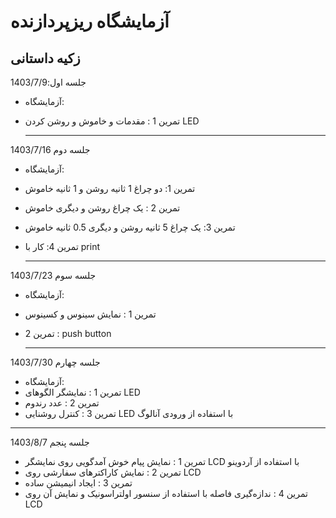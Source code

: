 # آزمایشگاه ریزپردازنده
## زکیه داستانی 
جلسه اول:1403/7/9

* آزمایشگاه:
* تمرین 1 : مقدمات و خاموش و روشن کردن LED
  
  ---
  
جلسه دوم 1403/7/16

* آزمایشگاه:
* تمرین 1: دو چراغ 1 ثانیه روشن و 1 ثانیه خاموش
* تمرین 2 : یک چراغ روشن و دیگری خاموش
* تمرین 3: یک چراغ 5 ثانیه روشن و دیگری 0.5 ثانیه خاموش
* تمرین 4: کار با print
  
  ---
جلسه سوم 1403/7/23

* آزمایشگاه:
* تمرین 1 : نمایش سینوس و کسینوس
* تمرین 2 : push button
  
  ---
جلسه چهارم 1403/7/30

* آزمایشگاه:
* تمرین 1 : نمایشگر الگوهای LED
* تمرین 2 : عدد رندوم
* تمرین 3 : کنترل روشنایی LED با استفاده از ورودی آنالوگ
 ---
جلسه پنجم 1403/8/7

* تمرین 1 : نمایش پیام خوش آمدگویی روی نمایشگر LCD با استفاده از آردوینو
* تمرین 2 : نمایش کاراکترهای سفارشی روی LCD
* تمرین 3 : ایجاد انیمیشن ساده
* تمرین 4 : ندازه‌گیری فاصله با استفاده از سنسور اولتراسونیک و نمایش آن روی LCD
